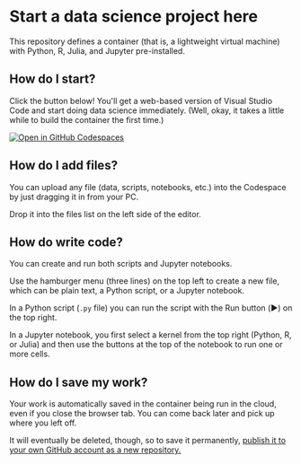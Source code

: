 # Start a data science project here

This repository defines a container (that is, a lightweight virtual machine) with Python, R, Julia, and Jupyter pre-installed.

## How do I start?

Click the button below!  You'll get a web-based version of Visual Studio Code and start doing data science immediately.
(Well, okay, it takes a little while to build the container the first time.)

[![Open in GitHub Codespaces](https://github.com/codespaces/badge.svg)](https://codespaces.new/nathancarter/data-science-template?quickstart=1)

## How do I add files?

You can upload any file (data, scripts, notebooks, etc.) into the Codespace by just dragging it in from your PC.

Drop it into the files list on the left side of the editor.

## How do write code?

You can create and run both scripts and Jupyter notebooks.

Use the hamburger menu (three lines) on the top left to create a new file, which can be plain text, a Python script, or a Jupyter notebook.

In a Python script (`.py` file) you can run the script with the Run button (▶️) on the top right.

In a Jupyter notebook, you first select a kernel from the top right (Python, R, or Julia) and then use the buttons at the top of the notebook to run one or more cells.

## How do I save my work?

Your work is automatically saved in the container being run in the cloud, even if you close the browser tab.  You can come back later and pick up where you left off.

It will eventually be deleted, though, so to save it permanently, [publish it to your own GitHub account as a new repository.](https://docs.github.com/en/codespaces/developing-in-codespaces/creating-a-codespace-from-a-template#publishing-from-vs-code)
